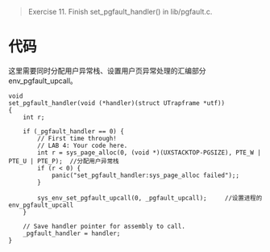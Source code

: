 >Exercise 11. Finish set_pgfault_handler() in lib/pgfault.c.

# 代码

这里需要同时分配用户异常栈、设置用户页异常处理的汇编部分 env_pgfault_upcall。
```
void
set_pgfault_handler(void (*handler)(struct UTrapframe *utf))
{
    int r;

    if (_pgfault_handler == 0) {
        // First time through!
        // LAB 4: Your code here.
        int r = sys_page_alloc(0, (void *)(UXSTACKTOP-PGSIZE), PTE_W | PTE_U | PTE_P);  //分配用户异常栈
        if (r < 0) {
            panic("set_pgfault_handler:sys_page_alloc failed");;
        }
        
        sys_env_set_pgfault_upcall(0, _pgfault_upcall);     //设置进程的env_pgfault_upcall
    }

    // Save handler pointer for assembly to call.
    _pgfault_handler = handler;
}
```